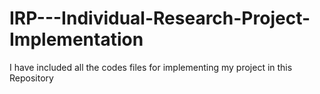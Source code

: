 # IRP---Individual-Research-Project-Implementation
I have included all the codes files for implementing my project in this Repository
